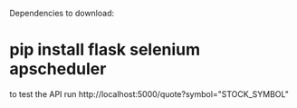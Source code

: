 Dependencies to download:
# pip install flask selenium apscheduler

to test the API run http://localhost:5000/quote?symbol="STOCK_SYMBOL"
